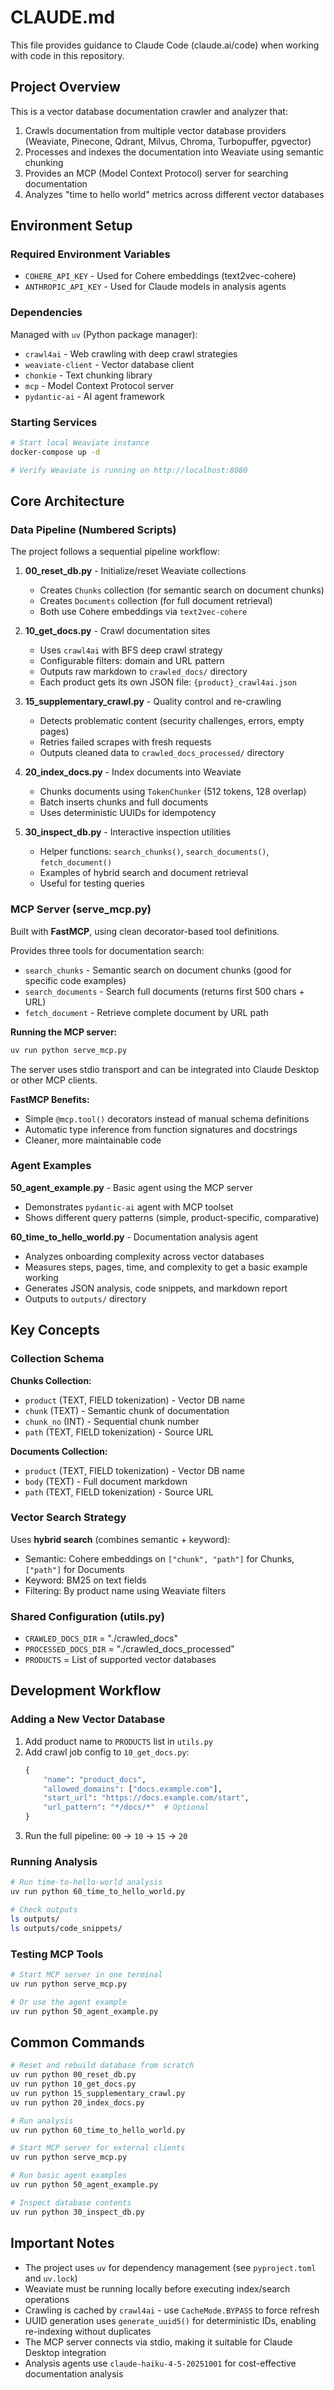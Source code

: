 # CLAUDE.md

This file provides guidance to Claude Code (claude.ai/code) when working with code in this repository.

## Project Overview

This is a vector database documentation crawler and analyzer that:
1. Crawls documentation from multiple vector database providers (Weaviate, Pinecone, Qdrant, Milvus, Chroma, Turbopuffer, pgvector)
2. Processes and indexes the documentation into Weaviate using semantic chunking
3. Provides an MCP (Model Context Protocol) server for searching documentation
4. Analyzes "time to hello world" metrics across different vector databases

## Environment Setup

### Required Environment Variables
- `COHERE_API_KEY` - Used for Cohere embeddings (text2vec-cohere)
- `ANTHROPIC_API_KEY` - Used for Claude models in analysis agents

### Dependencies
Managed with `uv` (Python package manager):
- `crawl4ai` - Web crawling with deep crawl strategies
- `weaviate-client` - Vector database client
- `chonkie` - Text chunking library
- `mcp` - Model Context Protocol server
- `pydantic-ai` - AI agent framework

### Starting Services
```bash
# Start local Weaviate instance
docker-compose up -d

# Verify Weaviate is running on http://localhost:8080
```

## Core Architecture

### Data Pipeline (Numbered Scripts)

The project follows a sequential pipeline workflow:

1. **00_reset_db.py** - Initialize/reset Weaviate collections
   - Creates `Chunks` collection (for semantic search on document chunks)
   - Creates `Documents` collection (for full document retrieval)
   - Both use Cohere embeddings via `text2vec-cohere`

2. **10_get_docs.py** - Crawl documentation sites
   - Uses `crawl4ai` with BFS deep crawl strategy
   - Configurable filters: domain and URL pattern
   - Outputs raw markdown to `crawled_docs/` directory
   - Each product gets its own JSON file: `{product}_crawl4ai.json`

3. **15_supplementary_crawl.py** - Quality control and re-crawling
   - Detects problematic content (security challenges, errors, empty pages)
   - Retries failed scrapes with fresh requests
   - Outputs cleaned data to `crawled_docs_processed/` directory

4. **20_index_docs.py** - Index documents into Weaviate
   - Chunks documents using `TokenChunker` (512 tokens, 128 overlap)
   - Batch inserts chunks and full documents
   - Uses deterministic UUIDs for idempotency

5. **30_inspect_db.py** - Interactive inspection utilities
   - Helper functions: `search_chunks()`, `search_documents()`, `fetch_document()`
   - Examples of hybrid search and document retrieval
   - Useful for testing queries

### MCP Server (serve_mcp.py)

Built with **FastMCP**, using clean decorator-based tool definitions.

Provides three tools for documentation search:
- `search_chunks` - Semantic search on document chunks (good for specific code examples)
- `search_documents` - Search full documents (returns first 500 chars + URL)
- `fetch_document` - Retrieve complete document by URL path

**Running the MCP server:**
```bash
uv run python serve_mcp.py
```

The server uses stdio transport and can be integrated into Claude Desktop or other MCP clients.

**FastMCP Benefits:**
- Simple `@mcp.tool()` decorators instead of manual schema definitions
- Automatic type inference from function signatures and docstrings
- Cleaner, more maintainable code

### Agent Examples

**50_agent_example.py** - Basic agent using the MCP server
- Demonstrates `pydantic-ai` agent with MCP toolset
- Shows different query patterns (simple, product-specific, comparative)

**60_time_to_hello_world.py** - Documentation analysis agent
- Analyzes onboarding complexity across vector databases
- Measures steps, pages, time, and complexity to get a basic example working
- Generates JSON analysis, code snippets, and markdown report
- Outputs to `outputs/` directory

## Key Concepts

### Collection Schema

**Chunks Collection:**
- `product` (TEXT, FIELD tokenization) - Vector DB name
- `chunk` (TEXT) - Semantic chunk of documentation
- `chunk_no` (INT) - Sequential chunk number
- `path` (TEXT, FIELD tokenization) - Source URL

**Documents Collection:**
- `product` (TEXT, FIELD tokenization) - Vector DB name
- `body` (TEXT) - Full document markdown
- `path` (TEXT, FIELD tokenization) - Source URL

### Vector Search Strategy

Uses **hybrid search** (combines semantic + keyword):
- Semantic: Cohere embeddings on `["chunk", "path"]` for Chunks, `["path"]` for Documents
- Keyword: BM25 on text fields
- Filtering: By product name using Weaviate filters

### Shared Configuration (utils.py)

- `CRAWLED_DOCS_DIR` = "./crawled_docs"
- `PROCESSED_DOCS_DIR` = "./crawled_docs_processed"
- `PRODUCTS` = List of supported vector databases

## Development Workflow

### Adding a New Vector Database

1. Add product name to `PRODUCTS` list in `utils.py`
2. Add crawl job config to `10_get_docs.py`:
   ```python
   {
       "name": "product_docs",
       "allowed_domains": ["docs.example.com"],
       "start_url": "https://docs.example.com/start",
       "url_pattern": "*/docs/*"  # Optional
   }
   ```
3. Run the full pipeline: `00` → `10` → `15` → `20`

### Running Analysis

```bash
# Run time-to-hello-world analysis
uv run python 60_time_to_hello_world.py

# Check outputs
ls outputs/
ls outputs/code_snippets/
```

### Testing MCP Tools

```bash
# Start MCP server in one terminal
uv run python serve_mcp.py

# Or use the agent example
uv run python 50_agent_example.py
```

## Common Commands

```bash
# Reset and rebuild database from scratch
uv run python 00_reset_db.py
uv run python 10_get_docs.py
uv run python 15_supplementary_crawl.py
uv run python 20_index_docs.py

# Run analysis
uv run python 60_time_to_hello_world.py

# Start MCP server for external clients
uv run python serve_mcp.py

# Run basic agent examples
uv run python 50_agent_example.py

# Inspect database contents
uv run python 30_inspect_db.py
```

## Important Notes

- The project uses `uv` for dependency management (see `pyproject.toml` and `uv.lock`)
- Weaviate must be running locally before executing index/search operations
- Crawling is cached by `crawl4ai` - use `CacheMode.BYPASS` to force refresh
- UUID generation uses `generate_uuid5()` for deterministic IDs, enabling re-indexing without duplicates
- The MCP server connects via stdio, making it suitable for Claude Desktop integration
- Analysis agents use `claude-haiku-4-5-20251001` for cost-effective documentation analysis
